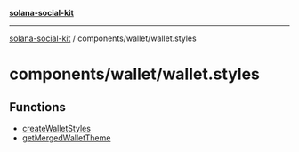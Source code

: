 [**solana-social-kit**](../../../README.md)

***

[solana-social-kit](../../../README.md) / components/wallet/wallet.styles

# components/wallet/wallet.styles

## Functions

- [createWalletStyles](functions/createWalletStyles.md)
- [getMergedWalletTheme](functions/getMergedWalletTheme.md)
